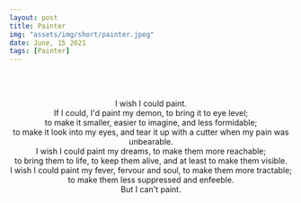 ```yaml
---
layout: post
title: Painter
img: "assets/img/short/painter.jpeg"
date: June, 15 2021
tags: [Painter]
---
```


<br><br>
<div align="center">

I wish I could paint. <br>
If I could, I'd paint my demon, to bring it to eye level; <br>
to make it smaller, easier to imagine, and less formidable; <br>
to make it look into my eyes, and tear it up with a cutter when my pain was unbearable. <br>
I wish I could paint my dreams, to make them more reachable; <br>
to bring them to life, to keep them alive, and at least to make them visible.<br>
I wish I could paint my fever, fervour and soul, to make them more tractable; <br>
to make them less suppressed and enfeeble.<br>
But I can't paint.


</div>
<br><br>
<br><br>
<br><br>
<br><br>
<br><br>
<br><br>
